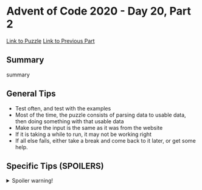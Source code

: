 # Advent of Code 2020 - Day 20, Part 2

[Link to Puzzle](https://adventofcode.com/2020/day/20#part2)
[Link to Previous Part](https://github.com/CodingAP/unofficial-aoc-syllabus/blob/main/years/2020/day20/part1.md)

## Summary
summary

## General Tips
- Test often, and test with the examples
- Most of the time, the puzzle consists of parsing data to usable data, then doing something with that usable data
- Make sure the input is the same as it was from the website
- If it is taking a while to run, it may not be working right
- If all else fails, either take a break and come back to it later, or get some help.

## Specific Tips (SPOILERS)
<details> <summary>Spoiler warning!</summary>

specific tips

</details>